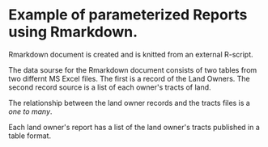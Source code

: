 # Example of parameterized Reports using Rmarkdown.  

Rmarkdown document is created and is knitted from an external R-script.  

The data sourse for the Rmarkdown document consists of two tables from two differnt MS Excel files.  The first is a record of the Land Owners.  The second record source is a list of each owner's tracts of land.

The relationship between the land owner records and the tracts files is a *one to many*.   

Each land owner's report has a list of the land owner's tracts published in a table format.  

